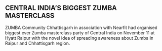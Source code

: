 ## CENTRAL INDIA’S BIGGEST ZUMBA MASTERCLASS

ZUMBA Community Chhattisgarh in association with Nearfit had organised biggest ever Zumba masterclass party of Central India on November 11 at Hyatt Raipur with the novel idea of spreading awareness about Zumba in Raipur and Chhattisgarh region. 
